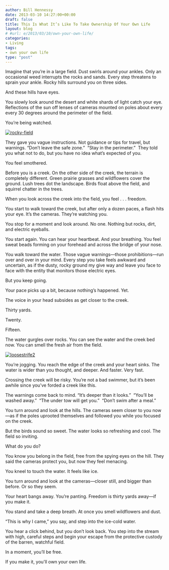 ```yaml
---
author: Bill Hennessy
date: 2013-03-10 14:27:00+00:00
draft: false
title: This Is What It’s Like To Take Ownership Of Your Own Life
layout: blog
# #url: e/2013/03/10/own-your-own-life/
categories:
- Living
tags:
- own your own life
type: "post"
---
```


Imagine that you’re in a large field. Dust swirls around your ankles. Only an occasional weed interrupts the rocks and sands. Every step threatens to sprain your ankle. Rocky hills surround you on three sides.

And these hills have eyes.

You slowly look around the desert and white shards of light catch your eye. Reflections of the sun off lenses of cameras mounted on poles about every every 30 degrees around the perimeter of the field.

You’re being watched.

[![rocky-field](https://hennessysview.com/wp-content/uploads/2013/03/rocky-field_thumb.jpg)
](https://hennessysview.com/wp-content/uploads/2013/03/rocky-field.jpg)

They gave you vague instructions. Not guidance or tips for travel, but warnings. “Don’t leave the safe zone.”  “Stay in the perimeter.”  They told you what not to do, but you have no idea what’s expected of you.

You feel smothered.

Before you is a creek. On the other side of the creek, the terrain is completely different. Green prairie grasses and wildflowers cover the ground. Lush trees dot the landscape. Birds float above the field, and squirrel chatter in the trees.

When you look across the creek into the field, you feel . . . freedom.

You start to walk toward the creek, but after only a dozen paces, a flash hits your eye. It’s the cameras. They’re watching you.

You stop for a moment and look around. No one. Nothing but rocks, dirt, and electric eyeballs.

You start again. You can hear your heartbeat. And your breathing. You feel sweat beads forming on your forehead and across the bridge of your nose.

You walk toward the water. Those vague warnings—those prohibitions—run over and over in your mind. Every step you take feels awkward and uncertain, as if the dusty, rocky ground my give way and leave you face to face with the entity that monitors those electric eyes.

But you keep going.

Your pace picks up a bit, because nothing’s happened. Yet.

The voice in your head subsides as get closer to the creek.

Thirty yards.

Twenty.

Fifteen.

The water gurgles over rocks. You can see the water and the creek bed now. You can smell the fresh air from the field.

[![loosestrife2](https://hennessysview.com/wp-content/uploads/2013/03/loosestrife2_thumb.jpg)
](https://hennessysview.com/wp-content/uploads/2013/03/loosestrife2.jpg)

You’re jogging. You reach the edge of the creek and your heart sinks. The water is wider than you thought, and deeper. And faster. Very fast.

Crossing the creek will be risky. You’re not a bad swimmer, but it’s been awhile since you’ve forded a creek like this.

The warnings come back to mind. “It’s deeper than it looks.”  “You’ll be washed away.”  “The under tow will get you.”  “Don’t swim after a meal.”

You turn around and look at the hills. The cameras seem closer to you now—as if the poles uprooted themselves and followed you while you focused on the creek.

But the birds sound so sweet. The water looks so refreshing and cool. The field so inviting.

What do you do?

You know you belong in the field, free from the spying eyes on the hill. They said the cameras protect you, but now they feel menacing.

You kneel to touch the water. It feels like ice.

You turn around and look at the cameras—closer still, and bigger than before. Or so they seem.

Your heart bangs away. You’re panting. Freedom is thirty yards away—if you make it.

You stand and take a deep breath. At once you smell wildflowers and dust.

“This is why I came,” you say, and step into the ice-cold water.

You hear a click behind, but you don’t look back. You step into the stream with high, careful steps and begin your escape from the protective custody of the barren, watchful field.

In a moment, you’ll be free.

If you make it, you'll own your own life.

